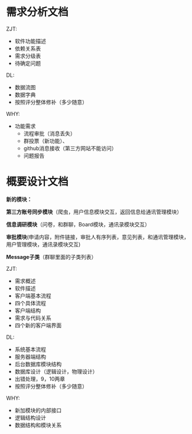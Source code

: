 # 需求分析文档

ZJT:

*   软件功能描述
*   依赖关系表
*   需求分级表
*   待确定问题

DL:

*   数据流图
*   数据字典
*   按照评分整体修补（多少随意）

WHY:

*   功能需求
    *   流程审批（消息丢失）
    *   群投票（新功能）、
    *   github消息接收（第三方网站不能访问）
    *   问题报告

# 概要设计文档

**新的模块：**

**第三方账号同步模块**（爬虫，用户信息模块交互，返回信息给通讯管理模块）

**信息调研模块**（问卷，和群聊，Board模块，通讯录模块交互）

**审批模块**(申请内容，附件链接，审批人有序列表，意见列表，和通讯管理模块，用户管理模块，通讯录模块交互)

**Message子类**（群聊里面的子类列表）

ZJT:

*   需求概述
*   软件描述
*   客户端基本流程
*   四个具体流程
*   客户端结构
*   需求与代码关系
*   四个新的客户端界面

DL:

*   系统基本流程
*   服务器端结构
*   后台数据库模块结构
*   数据库设计（逻辑设计，物理设计）
*   出错处理，9，10两章
*   按照评分整体修补（多少随意）

WHY:

*   新加模块的内部接口
*   逻辑结构设计
*   数据结构和模块关系
